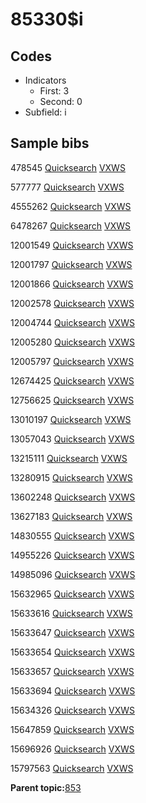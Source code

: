 # 85330$i

## Codes

-   Indicators
    -   First: 3
    -   Second: 0
-   Subfield: i

## Sample bibs

478545 [Quicksearch](https://search.library.yale.edu/catalog/478545) [VXWS](http://prodorbis.library.yale.edu:7014/vxws/GetHoldingsService?bibId=478545)

577777 [Quicksearch](https://search.library.yale.edu/catalog/577777) [VXWS](http://prodorbis.library.yale.edu:7014/vxws/GetHoldingsService?bibId=577777)

4555262 [Quicksearch](https://search.library.yale.edu/catalog/4555262) [VXWS](http://prodorbis.library.yale.edu:7014/vxws/GetHoldingsService?bibId=4555262)

6478267 [Quicksearch](https://search.library.yale.edu/catalog/6478267) [VXWS](http://prodorbis.library.yale.edu:7014/vxws/GetHoldingsService?bibId=6478267)

12001549 [Quicksearch](https://search.library.yale.edu/catalog/12001549) [VXWS](http://prodorbis.library.yale.edu:7014/vxws/GetHoldingsService?bibId=12001549)

12001797 [Quicksearch](https://search.library.yale.edu/catalog/12001797) [VXWS](http://prodorbis.library.yale.edu:7014/vxws/GetHoldingsService?bibId=12001797)

12001866 [Quicksearch](https://search.library.yale.edu/catalog/12001866) [VXWS](http://prodorbis.library.yale.edu:7014/vxws/GetHoldingsService?bibId=12001866)

12002578 [Quicksearch](https://search.library.yale.edu/catalog/12002578) [VXWS](http://prodorbis.library.yale.edu:7014/vxws/GetHoldingsService?bibId=12002578)

12004744 [Quicksearch](https://search.library.yale.edu/catalog/12004744) [VXWS](http://prodorbis.library.yale.edu:7014/vxws/GetHoldingsService?bibId=12004744)

12005280 [Quicksearch](https://search.library.yale.edu/catalog/12005280) [VXWS](http://prodorbis.library.yale.edu:7014/vxws/GetHoldingsService?bibId=12005280)

12005797 [Quicksearch](https://search.library.yale.edu/catalog/12005797) [VXWS](http://prodorbis.library.yale.edu:7014/vxws/GetHoldingsService?bibId=12005797)

12674425 [Quicksearch](https://search.library.yale.edu/catalog/12674425) [VXWS](http://prodorbis.library.yale.edu:7014/vxws/GetHoldingsService?bibId=12674425)

12756625 [Quicksearch](https://search.library.yale.edu/catalog/12756625) [VXWS](http://prodorbis.library.yale.edu:7014/vxws/GetHoldingsService?bibId=12756625)

13010197 [Quicksearch](https://search.library.yale.edu/catalog/13010197) [VXWS](http://prodorbis.library.yale.edu:7014/vxws/GetHoldingsService?bibId=13010197)

13057043 [Quicksearch](https://search.library.yale.edu/catalog/13057043) [VXWS](http://prodorbis.library.yale.edu:7014/vxws/GetHoldingsService?bibId=13057043)

13215111 [Quicksearch](https://search.library.yale.edu/catalog/13215111) [VXWS](http://prodorbis.library.yale.edu:7014/vxws/GetHoldingsService?bibId=13215111)

13280915 [Quicksearch](https://search.library.yale.edu/catalog/13280915) [VXWS](http://prodorbis.library.yale.edu:7014/vxws/GetHoldingsService?bibId=13280915)

13602248 [Quicksearch](https://search.library.yale.edu/catalog/13602248) [VXWS](http://prodorbis.library.yale.edu:7014/vxws/GetHoldingsService?bibId=13602248)

13627183 [Quicksearch](https://search.library.yale.edu/catalog/13627183) [VXWS](http://prodorbis.library.yale.edu:7014/vxws/GetHoldingsService?bibId=13627183)

14830555 [Quicksearch](https://search.library.yale.edu/catalog/14830555) [VXWS](http://prodorbis.library.yale.edu:7014/vxws/GetHoldingsService?bibId=14830555)

14955226 [Quicksearch](https://search.library.yale.edu/catalog/14955226) [VXWS](http://prodorbis.library.yale.edu:7014/vxws/GetHoldingsService?bibId=14955226)

14985096 [Quicksearch](https://search.library.yale.edu/catalog/14985096) [VXWS](http://prodorbis.library.yale.edu:7014/vxws/GetHoldingsService?bibId=14985096)

15632965 [Quicksearch](https://search.library.yale.edu/catalog/15632965) [VXWS](http://prodorbis.library.yale.edu:7014/vxws/GetHoldingsService?bibId=15632965)

15633616 [Quicksearch](https://search.library.yale.edu/catalog/15633616) [VXWS](http://prodorbis.library.yale.edu:7014/vxws/GetHoldingsService?bibId=15633616)

15633647 [Quicksearch](https://search.library.yale.edu/catalog/15633647) [VXWS](http://prodorbis.library.yale.edu:7014/vxws/GetHoldingsService?bibId=15633647)

15633654 [Quicksearch](https://search.library.yale.edu/catalog/15633654) [VXWS](http://prodorbis.library.yale.edu:7014/vxws/GetHoldingsService?bibId=15633654)

15633657 [Quicksearch](https://search.library.yale.edu/catalog/15633657) [VXWS](http://prodorbis.library.yale.edu:7014/vxws/GetHoldingsService?bibId=15633657)

15633694 [Quicksearch](https://search.library.yale.edu/catalog/15633694) [VXWS](http://prodorbis.library.yale.edu:7014/vxws/GetHoldingsService?bibId=15633694)

15634326 [Quicksearch](https://search.library.yale.edu/catalog/15634326) [VXWS](http://prodorbis.library.yale.edu:7014/vxws/GetHoldingsService?bibId=15634326)

15647859 [Quicksearch](https://search.library.yale.edu/catalog/15647859) [VXWS](http://prodorbis.library.yale.edu:7014/vxws/GetHoldingsService?bibId=15647859)

15696926 [Quicksearch](https://search.library.yale.edu/catalog/15696926) [VXWS](http://prodorbis.library.yale.edu:7014/vxws/GetHoldingsService?bibId=15696926)

15797563 [Quicksearch](https://search.library.yale.edu/catalog/15797563) [VXWS](http://prodorbis.library.yale.edu:7014/vxws/GetHoldingsService?bibId=15797563)

**Parent topic:**[853](../../tags/853/853.md)

